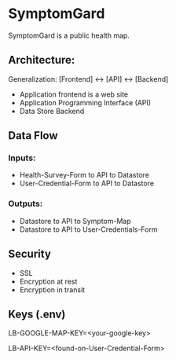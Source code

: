 # SymptomGard
SymptomGard is a public health map.

## Architecture: 
Generalization: [Frontend] <-> [API] <-> [Backend] 
* Application frontend is a web site
* Application Programming Interface (API)
* Data Store Backend

## Data Flow
### Inputs:
* Health-Survey-Form to API to Datastore
* User-Credential-Form to API to Datastore

### Outputs:
* Datastore to API to Symptom-Map
* Datastore to API to User-Credentials-Form

## Security
* SSL
* Encryption at rest
* Encryption in transit

## Keys (.env)

LB-GOOGLE-MAP-KEY=\<your-google-key\>

LB-API-KEY=\<found-on-User-Credential-Form\>


